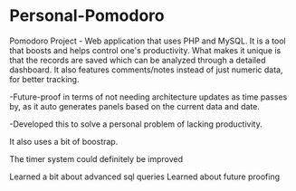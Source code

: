 # Personal-Pomodoro

Pomodoro Project - Web application that uses PHP and MySQL. It is a tool that boosts and helps control one's productivity. What makes it unique is that the records are saved which can be analyzed through a detailed dashboard. It also features comments/notes instead of just numeric data, for better tracking.

-Future-proof in terms of not needing architecture updates as time passes by, as it auto generates panels based on the current data and date.

-Developed this to solve a personal problem of lacking productivity.


It also uses a bit of boostrap.

The timer system could definitely be improved

Learned a bit about advanced sql queries
Learned about future proofing
